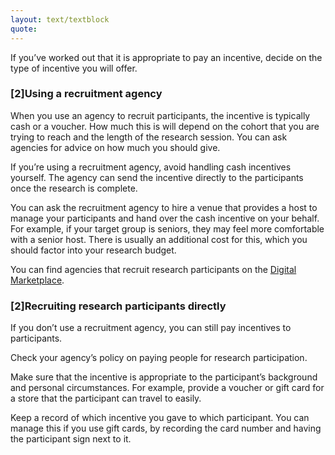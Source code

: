 ```yaml
---
layout: text/textblock
quote:
---
```


If you’ve worked out that it is appropriate to pay an incentive, decide on the type of incentive you will offer.

### [2]Using a recruitment agency

When you use an agency to recruit participants, the incentive is typically cash or a voucher. How much this is will depend on the cohort that you are trying to reach and the length of the research session. You can ask agencies for advice on how much you should give.

If you’re using a recruitment agency, avoid handling cash incentives yourself. The agency can send the incentive directly to the participants once the research is complete.

You can ask the recruitment agency to hire a venue that provides a host to manage your participants and hand over the cash incentive on your behalf. For example, if your target group is seniors, they may feel more comfortable with a senior host. There is usually an additional cost for this, which you should factor into your research budget.

You can find agencies that recruit research participants on the [Digital Marketplace](https://marketplace.service.gov.au/).

### [2]Recruiting research participants directly

If you don’t use a recruitment agency, you can still pay incentives to participants.

Check your agency’s policy on paying people for research participation.

Make sure that the incentive is appropriate to the participant’s background and personal circumstances. For example, provide a voucher or gift card for a store that the participant can travel to easily.

Keep a record of which incentive you gave to which participant. You can manage this if you use gift cards, by recording the card number and having the participant sign next to it.   
